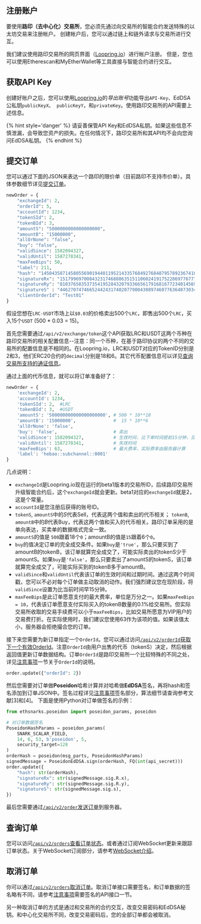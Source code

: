 ## 注册账户

要使用**路印（去中心化）交易所**，您必须先通过向交易所的智能合约发送特殊的以太坊交易来注册帐户。 创建帐户后，您可以通过链上和链外请求与交易所进行交互。

我们建议使用路印交易所的网页界面（[Loopring.io](https://loopring.io)）进行帐户注册。 但是，您也可以使用Etherescan和MyEtherWallet等工具直接与智能合约进行交互。

## 获取API Key

创建好账户之后，您可以使用[Loopring.io](https://loopring.io)的*导出账号*功能导出`API-Key`、EdDSA公私钥`publicKeyX`、` publicKeyY`，和`privateKey`。使用路印交易所的API需要上述信息。


{% hint style='danger' %}
请妥善保管API Key和EdDSA私钥。如果这些信息不慎泄漏，会导致您资产的损失。在任何情况下，路印交易所和其API均不会向您询问EdDSA私钥。
{% endhint %}


## 提交订单

您可以通过下面的JSON来表达一个路印的限价单（目前路印不支持市价单）。具体参数细节详见[提交订单](../dex_apis/submitOrder.md)。

```python
newOrder = {
	"exchangeId": 2,
	"orderId": 5,
	"accountId": 1234,
	"tokenSId": 2,
	"tokenBId": 3,
	"amountS": "5000000000000000000",
	"amountB": "15000000",
	"allOrNone": "false",
	"buy": "false",
	"validSince": 1582094327,
	"validUntil": 1587278341,
	"maxFeeBips": 50,
	"label": 211,
	"hash": "14504358714580556901944011952143357684927684879578923674101657902115012783290",
	"signatureRx": "15179969700843231746888635151106024191752286977677731880613780154804077177446",
	"signatureRy": "8103765835373541952843207933665617916816772340145691265012430975846006955894",
	"signatureS" : "4462707474665244243174020779004308974607763640730341744048308145656189589982",
	"clientOrderId": "Test01"
}
```

假设您想在`LRC-USDT`市场上以`$0.03`的价格卖出500个`LRC`，即售出500个`LRC`，买入15个`USDT` (500 * 0.03 = 15)。

首先您需要通过`/api/v2/exchange/token`这个API获取LRC和USDT这两个币种在路印交易所的相关配置信息--注意：同一个币种，在基于路印协议的两个不同的交易所的配置信息是不相同的。在Loopring.io，LRC和USDT对应的TokenID分别是2和3，他们ERC20合约的`decimal`分别是18和6。其它代币配置信息可以详见[查询交易所支持的通证信息](../dex_apis/getTokens.md)。

通过上面的代币信息，就可以将订单准备好了：

```python
newOrder = {
	'exchangeId': 2,
	'accountId': 1234,
	'tokenSId': 2,  #LRC
	'tokenBId': 3,  #USDT
	'amountS': '500000000000000000000', # 500 * 10**18
	'amountB': '15000000',              #  15 * 10**6
	'allOrNone': 'false',
	'buy': 'false',                     # 卖出
	'validSince': 1582094327,           # 生效时间，比下单时间提前15分钟，见注意事项
	'validUntil': 1587278341,           # 失效时间
	'maxFeeBips': 63,                   # 最大费率，实际费率由服务器计算
	'label': 'hebao::subchannel::0001'
}
```

几点说明：

- `exchangeId`是Loopring.io现在运行的beta1版本的交易所ID，后续路印交易所升级智能合约后，这个`exchangeId`就会更新。beta1对应的`exchangeId`就是2，这是个常量。
-  `accountId`是您注册后获得的账号ID。
- `tokenS`, `amountS`中的*S*代表Sell，代表这两个值和卖出的代币相关； `tokenB`, `amountB`中的*B*代表Buy，代表这两个值和买入的代币相关。路印订单采用的是单向表达，买卖单的数据格式完全一致。
- `amountS`的值是 `500`跟着18个`0`；amountB的值是`15`跟着6个`0`。
- `buy`的值决定订单的完全成交条件。如果`buy`是`'true'`，那么只要买到了amountB的tokenB，该订单就算完全成交了，可能实际卖出的tokenS少于amountS。如果`buy`是`'false'`，那么只要卖出了amountS的tokenS，该订单就算完全成交了，可能实际买到的tokenB多于amountB。
- `validSince`和`validUntil`代表该订单的生效时间和过期时间。通过这两个时间戳，您可以不必对每个订单做主动取消的动作。我们强烈建议您在现阶段，将`validSince`设置为比当前时间早15分钟。
- `maxFeeBips`是此订单愿意支付的最大费率，单位是万分之一。如果`maxFeeBips = 10`，代表该订单愿意支付实际买入的tokenB数量的0.1%给交易所。但实际交易所收取的交易手续费可以小于`maxFeeBips`，比如交易所愿意为VIP用户的交易费打折。在实际使用时，我们建议您使用63作为该项的值。如果该值太小，服务器会拒绝撮合您的订单。


接下来您需要为新订单指定一个`OrderId`。您可以通过访问[`/api/v2/orderId`获取下一个有效OrderId](../dex_apis/getNextOrderId.md)。注意`OrderId`由用户出售的代币（tokenS）决定，然后根据返回值更新订单数据结构。订单`OrderId`是路印交易所一个比较特殊的不同之处，详见[注意事项](./trader-notes.md)一节关于`OrderId`的说明。

```python
order.update({"orderId": 2})
```


然后您需要对订单做**Poseidon**哈希计算并对哈希做**EdDSA**签名，再将hash和签名添加到订单JSON中。签名过程详见[注意事项](./trader-notes.md)签名部分，算法细节请查询参考文献[3]和[4]。
<span id="OrderSig"></span>
下面是使用Python对订单做签名的示例：

```python
from ethsnarks.poseidon import poseidon_params, poseidon

# 对订单数据签名
PoseidonHashParams = poseidon_params(
	SNARK_SCALAR_FIELD,
	14, 6, 53, b'poseidon', 5,
	security_target=128
)
orderHash = poseidon(msg_parts, PoseidonHashParams)
signedMessage = PoseidonEdDSA.sign(orderHash, FQ(int(api_secret)))
order.update({
	"hash": str(orderHash),
	"signatureRx": str(signedMessage.sig.R.x),
	"signatureRy": str(signedMessage.sig.R.y),
	"signatureS": str(signedMessage.sig.s),
})
```

最后您需要通过[`/api/v2/order`发送订单](../dex_apis/submitOrder.md)到服务器。

## 查询订单

您可以访问[`/api/v2/orders`查看订单状态](../dex_apis/getOrderDetail.md)。或者通过订阅WebSocket更新来跟踪订单状态。关于WebSocket订阅部分，请参考[WebSocket介绍](./websocket_overview.md)。

## 取消订单
你可以通过[`/api/v2/orders`取消订单](../dex_apis/cancelOrders.html)。取消订单接口需要签名，和订单数据的签名略有不同，请参考[注意事项](./trader-notes.md)需要签名的API接口一节。

另一种取消订单的方式是通过和交易所的合约交互，改变交易密码和EdDSA秘钥。和中心化交易所不同，改变交易密码后，您的全部订单都会被取消。
